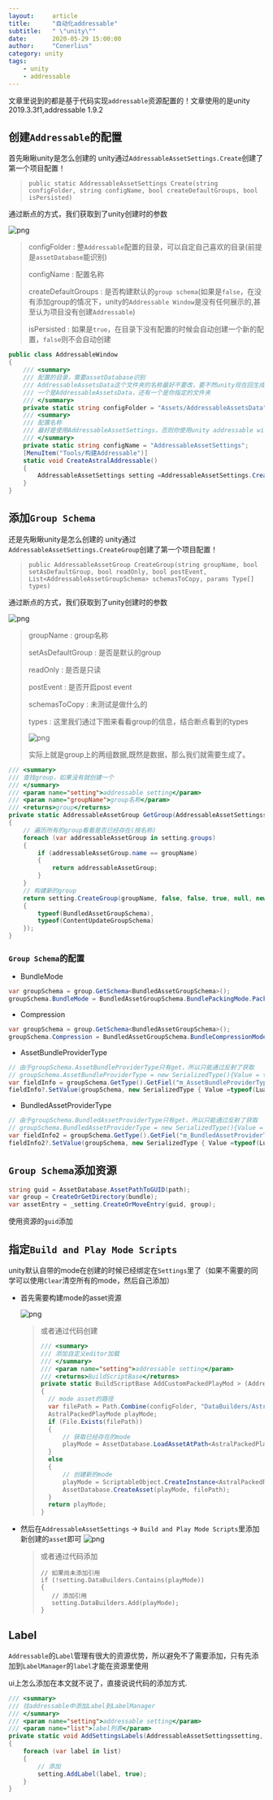 ```yaml
---
layout:     article
title:      "自动化addressable"
subtitle:   " \"unity\""
date:       2020-05-29 15:00:00
author:     "Conerlius"
category: unity
tags:
    - unity
    - addressable
---
```



文章里说到的都是基于代码实现`addressable`资源配置的！文章使用的是unity 2019.3.3f1,addressable 1.9.2

## 创建`Addressable`的配置

首先瞅瞅unity是怎么创建的
unity通过`AddressableAssetSettings.Create`创建了第一个项目配置！

> `public static AddressableAssetSettings Create(string configFolder, string configName, bool createDefaultGroups, bool isPersisted)`

通过断点的方式，我们获取到了unity创建时的参数

![png](/images/computer/game/unity/addressable/1.png)

> configFolder : 整`Addressable`配置的目录，可以自定自己喜欢的目录(前提是`assetDatabase`能识别)
> 
> configName : 配置名称
> 
> createDefaultGroups : 是否构建默认的`group schema`(如果是`false`，在没有添加group的情况下，unity的`Addressable Window`是没有任何展示的,甚至认为项目没有创建`Addressable`)
> 
> isPersisted : 如果是`true`，在目录下没有配置的时候会自动创建一个新的配置，`false`则不会自动创建

```c#
public class AddressableWindow
{
	/// <summary>
	/// 配置的目录，需要assetDatabase识别
	/// AddressableAssetsData这个文件夹的名称最好不要改，要不然unity现在回生成两个文件夹
	/// 一个是AddressableAssetsData，还有一个是你指定的文件夹
	/// </summary>
	private static string configFolder = "Assets/AddressableAssetsData";
	/// <summary>
	/// 配置名称
	/// 最好是使用AddressableAssetSettings，否则你使用unity addressable window的时候，unity会创建多一个配置文件
	/// </summary>
	private static string configName = "AddressableAssetSettings";
	[MenuItem("Tools/构建Addressable")]
	static void CreateAstralAddressable()
	{
		AddressableAssetSettings setting =AddressableAssetSettings.Create(configFolder, configName, true, true);
	}
}
```

## 添加`Group Schema`

还是先瞅瞅unity是怎么创建的
unity通过`AddressableAssetSettings.CreateGroup`创建了第一个项目配置！

> `public AddressableAssetGroup CreateGroup(string groupName, bool setAsDefaultGroup, bool readOnly, bool postEvent, List<AddressableAssetGroupSchema> schemasToCopy, params Type[] types)`

通过断点的方式，我们获取到了unity创建时的参数

![png](/images/computer/game/unity/addressable/2.png)

> groupName : group名称
> 
> setAsDefaultGroup : 是否是默认的group
> 
> readOnly : 是否是只读
> 
> postEvent : 是否开启post event
> 
> schemasToCopy : 未测试是做什么的
> 
> types : 这里我们通过下图来看看group的信息，结合断点看到的types
> 
> ![png](/images/computer/game/unity/addressable/3.png)
> 
> 实际上就是group上的两组数据,既然是数据，那么我们就需要生成了。

```c#
/// <summary>
/// 查找group，如果没有就创建一个
/// </summary>
/// <param name="setting">addressable setting</param>
/// <param name="groupName">group名称</param>
/// <returns>group</returns>
private static AddressableAssetGroup GetGroup(AddressableAssetSettingssetting, string groupName)
{
	// 遍历所有的group看看是否已经存在(按名称)
	foreach (var addressableAssetGroup in setting.groups)
	{
		if (addressableAssetGroup.name == groupName)
		{
			return addressableAssetGroup;
		}
	}
	// 构建新的group
	return setting.CreateGroup(groupName, false, false, true, null, new Type[]
	{
		typeof(BundledAssetGroupSchema),
		typeof(ContentUpdateGroupSchema)
	});
}
```

### `Group Schema`的配置

- BundleMode

```c#
var groupSchema = group.GetSchema<BundledAssetGroupSchema>();
groupSchema.BundleMode = BundledAssetGroupSchema.BundlePackingMode.PackTogetherByLabel;
```

- Compression

```c#
var groupSchema = group.GetSchema<BundledAssetGroupSchema>();
groupSchema.Compression = BundledAssetGroupSchema.BundleCompressionMode.LZ4;
```

- AssetBundleProviderType

```c#
// 由于groupSchema.AssetBundleProviderType只有get，所以只能通过反射了获取
// groupSchema.AssetBundleProviderType = new SerializedType(){Value = typeof(LuaBundleProvider)};
var fieldInfo = groupSchema.GetType().GetFiel("m_AssetBundleProviderType", BindingFlags.Instance |BindingFlags.NonPublic);
fieldInfo?.SetValue(groupSchema, new SerializedType { Value =typeof(LuaBundleProvider) });
```

- BundledAssetProviderType

```c#
// 由于groupSchema.BundledAssetProviderType只有get，所以只能通过反射了获取
// groupSchema.BundledAssetProviderType = new SerializedType(){Value = typeof(LuaBundleProvider)};
var fieldInfo2 = groupSchema.GetType().GetFiel("m_BundledAssetProviderType", BindingFlags.Instance |BindingFlags.NonPublic);
fieldInfo2?.SetValue(groupSchema, new SerializedType { Value =typeof(LuaBundleProvider) });
```

## `Group Schema`添加资源

```c#
string guid = AssetDatabase.AssetPathToGUID(path);
var group = CreateOrGetDirectory(bundle);
var assetEntry = _setting.CreateOrMoveEntry(guid, group);
```

使用资源的`guid`添加

## 指定`Build and Play Mode Scripts`

unity默认自带的mode在创建的时候已经绑定在`Settings`里了（如果不需要的同学可以使用`Clear`清空所有的mode，然后自己添加）

- 首先需要构建mode的asset资源

	![png](/images/computer/game/unity/addressable/5.png)

	> 或者通过代码创建
	> 
	> ```c#
	> /// <summary>
	> /// 添加自定义editor加载
	> /// </summary>
	> /// <param name="setting">addressable setting</param>
	> /// <returns>BuildScriptBase</returns>
	> private static BuildScriptBase AddCustomPackedPlayMod	> (AddressableAssetSettings setting)
	> {
	> 	// mode asset的路径
	> 	var filePath = Path.Combine(configFolder, "DataBuilders/AstralPackedPlayMode.asset");
	> 	AstralPackedPlayMode playMode;
	> 	if (File.Exists(filePath))
	> 	{
	> 		// 获取已经存在的mode
	> 		playMode = AssetDatabase.LoadAssetAtPath<AstralPackedPlayMode>(filePath);
	> 	}
	> 	else
	> 	{
	> 		// 创建新的mode
	> 		playMode = ScriptableObject.CreateInstance<AstralPackedPlayMode>();
	> 		AssetDatabase.CreateAsset(playMode, filePath);
	> 	}
	> 	return playMode;
	> }
	> ```

- 然后在`AddressableAssetSettings` -> `Build and Play Mode Scripts`里添加新创建的`asset`即可
	![png](/images/computer/game/unity/addressable/6.png)

	> 或者通过代码添加
	> 
	> ```
	> // 如果尚未添加引用
	> if (!setting.DataBuilders.Contains(playMode))
	> {
	>  	 // 添加引用
	>  	 setting.DataBuilders.Add(playMode);
	> }
	> ```

## Label

`Addressable`的`Label`管理有很大的资源优势，所以避免不了需要添加，只有先添加到`LabelManager`的`label`才能在资源里使用

ui上怎么添加在本文就不说了，直接说说代码的添加方式.

```c#
/// <summary>
/// 往addressable中添加Label到LabelManager
/// </summary>
/// <param name="setting">addressable setting</param>
/// <param name="list">label列表</param>
private static void AddSettingsLabels(AddressableAssetSettingssetting, List<string> list)
{
	foreach (var label in list)
	{
		// 添加
		setting.AddLabel(label, true);
	}
}
```